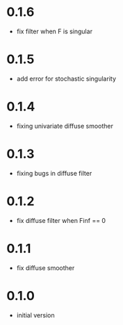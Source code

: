 0.1.6
=====
- fix filter when F is singular

0.1.5
=====
- add error for stochastic singularity

0.1.4
=====
- fixing univariate diffuse smoother

0.1.3
=====
- fixing bugs in diffuse filter

0.1.2
=====
- fix diffuse filter when Finf == 0

0.1.1
=====
- fix diffuse smoother

0.1.0
====
- initial version
